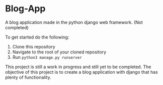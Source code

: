 # Blog-App
A blog application made in the python django web framework. (Not completed) 

To get started do the following:

1. Clone this repository
2. Navigate to the root of your cloned repository
3. Run `python3 manage.py runserver`


This project is still a work in progress and still yet to be completed.
The objective of this project is to create a blog application with django that has plenty of functionality.

